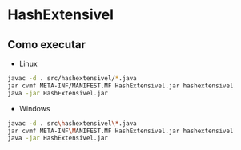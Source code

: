 # HashExtensivel

## Como executar

* Linux

```sh
javac -d . src/hashextensivel/*.java
jar cvmf META-INF/MANIFEST.MF HashExtensivel.jar hashextensivel
java -jar HashExtensivel.jar
```

* Windows

```sh
javac -d . src\hashextensivel\*.java
jar cvmf META-INF\MANIFEST.MF HashExtensivel.jar hashextensivel
java -jar HashExtensivel.jar
```